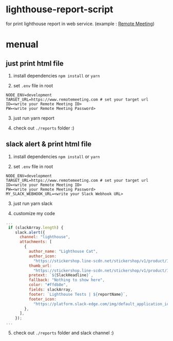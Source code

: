 # lighthouse-report-script

for print lighthouse report in web service. (example : [Remote Meeting](https://www.remotemeeting.com))

# menual

## just print html file 

1. install dependencies ```npm install``` or ```yarn```

2. set ```.env``` file in root

```SHELL
NODE_ENV=development
TARGET_URL=https://www.remotemeeting.com # set your target url
ID=<write your Remote Meeting ID>
PW=<write your Remote Meeting Password>
```

3. just run yarn report

4. check out ```./reports``` folder :)

## slack alert & print html file 

1. install dependencies ```npm install``` or ```yarn```

2. set ```.env``` file in root

```SHELL
NODE_ENV=development
TARGET_URL=https://www.remotemeeting.com # set your target url
ID=<write your Remote Meeting ID>
PW=<write your Remote Meeting Password>
MY_SLACK_WEBHOOK_URL=<write your Slack Webhook URL>
```

3. just run yarn slack

4. customize my code

```javascript
...
 if (slackArray.length) {
    slack.alert({
      channel: "lighthouse",
      attachments: [
        {
          author_name: "Lighthouse Cat",
          author_icon:
            "https://stickershop.line-scdn.net/stickershop/v1/product/1469342/LINEStorePC/main.png;compress=true",
          thumb_url:
            "https://stickershop.line-scdn.net/stickershop/v1/product/1469342/LINEStorePC/main.png;compress=true",
          pretext: `${SlackHeadline}`,
          fallback: "Nothing to show here",
          color: "#ffdb8e",
          fields: slackArray,
          footer: `Lighthouse Tests | ${reportName}`,
          footer_icon:
            "https://platform.slack-edge.com/img/default_application_icon.png",
        },
      ],
    });
...
```

5. check out ```./reports``` folder and slack channel :)
